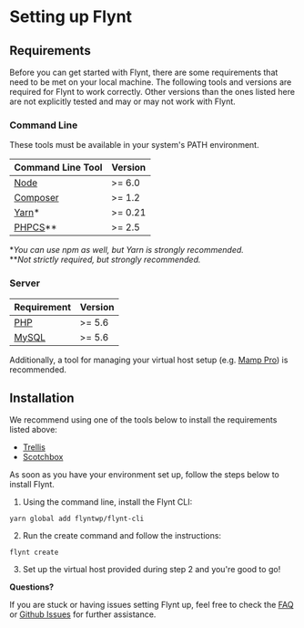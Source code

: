 # Setting up Flynt

## Requirements

Before you can get started with Flynt, there are some requirements that need to be met on your local machine. The following tools and versions are required for Flynt to work correctly. Other versions than the ones listed here are not explicitly tested and may or may not work with Flynt.

### Command Line

These tools must be available in your system's PATH environment.

|                    Command Line Tool                    | Version |
| ------------------------------------------------------- | ------- |
| [Node](https://nodejs.org/)                             | >= 6.0  |
| [Composer](https://getcomposer.org/)                    | >= 1.2  |
| [Yarn](https://yarnpkg.com/)*                           | >= 0.21 |
| [PHPCS](https://github.com/squizlabs/PHP_CodeSniffer)** | >= 2.5  |

\*_You can use npm as well, but Yarn is strongly recommended._  
\*\*_Not strictly required, but strongly recommended._

### Server

|           Requirement           | Version |
| ------------------------------- | ------- |
| [PHP](http://php.net/)          | >= 5.6  |
| [MySQL](https://www.mysql.com/) | >= 5.6  |

Additionally, a tool for managing your virtual host setup (e.g. [Mamp Pro](https://www.mamp.info/en/mamp-pro/)) is recommended.

## Installation

We recommend using one of the tools below to install the requirements listed above:

- [Trellis](https://roots.io/trellis/)
- [Scotchbox](https://box.scotch.io/)

As soon as you have your environment set up, follow the steps below to install Flynt.

1. Using the command line, install the Flynt CLI:
  ```
  yarn global add flyntwp/flynt-cli
  ```

2. Run the create command and follow the instructions:
  ```
  flynt create
  ```

3. Set up the virtual host provided during step 2 and you're good to go!

<div class="alert alert-info">
  <strong>Questions?</strong>
  
  <p>If you are stuck or having issues setting Flynt up, feel free to check the <a href="faq.md">FAQ</a> or <a href="https://github.com/flyntwp/flynt-theme/issues" target="_blank">Github Issues</a> for further assistance.</p>
</div>
